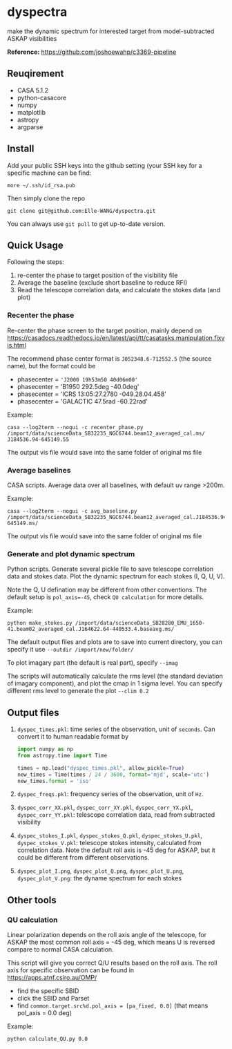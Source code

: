 # dyspectra

make the dynamic spectrum for interested target from model-subtracted ASKAP visibilities 

**Reference:**
https://github.com/joshoewahp/c3369-pipeline

## Reuqirement

* CASA 5.1.2
* python-casacore
* numpy
* matplotlib
* astropy
* argparse

## Install

Add your public SSH keys into the github setting (your SSH key for a specific machine can be find:
```
more ~/.ssh/id_rsa.pub
```
Then simply clone the repo
```
git clone git@github.com:Elle-WANG/dyspectra.git
```
You can always use `git pull` to get up-to-date version. 

## Quick Usage

Following the steps:
1. re-center the phase to target position of the visibility file 
2. Average the baseline (exclude short baseline to reduce RFI)
3. Read the telescope correlation data, and calculate the stokes data (and plot)

### Recenter the phase

Re-center the phase screen to the target position, mainly depend on https://casadocs.readthedocs.io/en/latest/api/tt/casatasks.manipulation.fixvis.html

The recommend phase center format is `J052348.6-712552.5` (the source name), but the format could be 
* phasecenter = `'J2000 19h53m50 40d06m00'`
* phasecenter = 'B1950 292.5deg -40.0deg'
* phasecenter = 'ICRS 13:05:27.2780 -049.28.04.458'
* phasecenter = 'GALACTIC 47.5rad -60.22rad'

Example:
```
casa --log2term --nogui -c recenter_phase.py /import/data/scienceData_SB32235_NGC6744.beam12_averaged_cal.ms/ J184536.94-645149.55
```
The output vis file would save into the same folder of original ms file

### Average baselines 

CASA scripts. Average data over all baselines, with default uv range >200m. 

Example:
```
casa --log2term --nogui -c avg_baseline.py /import/data/scienceData_SB32235_NGC6744.beam12_averaged_cal.J184536.94-645149.ms/
```
The output vis file would save into the same folder of original ms file


### Generate and plot dynamic spectrum

Python scripts. Generate several pickle file to save telescope correlation data and stokes data. Plot the dynamic spectrum for each stokes (I, Q, U, V). 

Note the Q, U defination may be different from other conventions. The default setup is `pol_axis=-45`, check `QU calculation` for more details. 

Example:
```
python make_stokes.py /import/data/scienceData_SB28280_EMU_1650-41.beam02_averaged_cal.J164622.64-440533.4.baseavg.ms/
```
The default output files and plots are to save into current directory, you can specify it use `--outdir /import/new/folder/`

To plot imagary part (the default is real part), specify `--imag`

The scripts will automatically calculate the rms level (the standard deviation of imagary component), and plot the cmap in 1 sigma level. You can specify different rms level to generate the plot `--clim 0.2`



## Output files

1. `dyspec_times.pkl`: time series of the observation, unit of `seconds`. Can convert it to human readable format by 

    ```python
    import numpy as np
    from astropy.time import Time
    
    times = np.load("dyspec_times.pkl", allow_pickle=True)
    new_times = Time(times / 24 / 3600, format='mjd', scale='utc')
    new_times.format = 'iso'
    ```
2. `dyspec_freqs.pkl`: frequency series of the observation, unit of `Hz`. 
3. `dyspec_corr_XX.pkl`, `dyspec_corr_XY.pkl`, `dyspec_corr_YX.pkl`, `dyspec_corr_YY.pkl`: telescope correlation data, read from subtracted visibility
4. `dyspec_stokes_I.pkl`, `dyspec_stokes_Q.pkl`, `dyspec_stokes_U.pkl`, `dyspec_stokes_V.pkl`: telescope stokes intensity, calculated from correlation data. Note the default roll axis is -45 deg for ASKAP, but it could be different from different observations. 
5. `dyspec_plot_I.png`, `dyspec_plot_Q.png`, `dyspec_plot_U.png`, `dyspec_plot_V.png`: the dyname spectrum for each stokes




## Other tools 

### QU calculation

Linear polarization depends on the roll axis angle of the telescope, for ASKAP the most common roll axis = -45 deg, which means U is reversed compare to normal CASA calculation. 

This script will give you correct Q/U results based on the roll axis. The roll axis for specific observation can be found in https://apps.atnf.csiro.au/OMP/
* find the specific SBID
* click the SBID and Parset
* find `common.target.src%d.pol_axis = [pa_fixed, 0.0]` (that means pol_axis = 0.0 deg)

Example:
```
python calculate_QU.py 0.0
```



